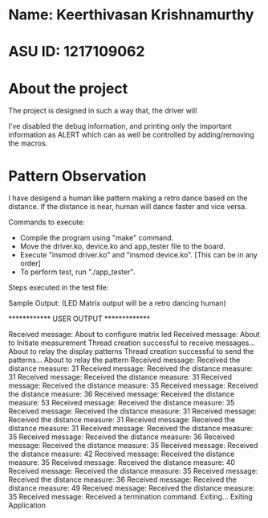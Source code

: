 # Name: Keerthivasan Krishnamurthy
# ASU ID: 1217109062


# About the project

The project is designed in such a way that, the driver will 

I've disabled the debug information, and printing only the important information as ALERT which can as well be controlled by adding/removing the macros.

# Pattern Observation

I have desigend a human like pattern making a retro dance based on the distance. If the distance is near, human will dance faster and vice versa.


Commands to execute:
 - Compile the program using "make" command.
 - Move the driver.ko, device.ko and app_tester file to the board.
 - Execute "insmod driver.ko" and "insmod device.ko". [This can be in any order]
 - To perform test, run "./app_tester".

 Steps executed in the test file:

 Sample Output: (LED Matrix output will be a retro dancing human)

 ************ USER OUTPUT *************

Received message: 
				About to configure matrix led 
Received message: 
				About to Initiate measurement 
Thread creation successful to receive messages...
				About to relay the display patterns 
Thread creation successful to send the patterns...
				About to relay the pattern 
Received message: 
				Received the distance measure: 31 
Received message: 
				Received the distance measure: 31 
Received message: 
				Received the distance measure: 31 
Received message: 
				Received the distance measure: 35 
Received message: 
				Received the distance measure: 36 
Received message: 
				Received the distance measure: 53 
Received message: 
				Received the distance measure: 35 
Received message: 
				Received the distance measure: 31 
Received message: 
				Received the distance measure: 31 
Received message: 
				Received the distance measure: 31 
Received message: 
				Received the distance measure: 35 
Received message: 
				Received the distance measure: 36 
Received message: 
				Received the distance measure: 35 
Received message: 
				Received the distance measure: 42 
Received message: 
				Received the distance measure: 35 
Received message: 
				Received the distance measure: 40 
Received message: 
				Received the distance measure: 35 
Received message: 
				Received the distance measure: 36 
Received message: 
				Received the distance measure: 49 
Received message: 
				Received the distance measure: 35 
Received message: 
				Received a termination command. Exiting... 
Exiting Application 